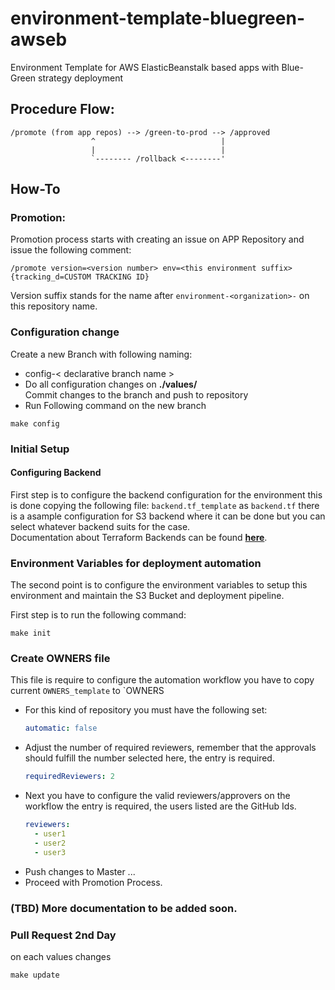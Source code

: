 # environment-template-bluegreen-awseb
Environment Template for AWS ElasticBeanstalk based apps with Blue-Green strategy deployment

## Procedure Flow:
```
/promote (from app repos) --> /green-to-prod --> /approved
                  ^                            |
                  |                            |
                  `-------- /rollback <--------'
```

## How-To
### Promotion:
Promotion process starts with creating an issue on APP Repository and issue the following comment:
```
/promote version=<version number> env=<this environment suffix> {tracking_d=CUSTOM TRACKING ID}
```
Version suffix stands for the name after `environment-<organization>-` on this repository name.

### Configuration change
Create a new Branch with following naming:
* config-< declarative branch name >
* Do all configuration changes on **./values/** <br/>
Commit changes to the branch and push to repository
*  Run Following command on the new branch
  ```
  make config
  ```

### Initial Setup
#### Configuring Backend
First step is to configure the backend configuration for the environment
this is done copying the following file: `backend.tf_template` as `backend.tf`
there is a asample configuration for S3 backend where it can be done but
you can select whatever backend suits for the case. <br/>
Documentation about Terraform Backends can be found **[here](https://developer.hashicorp.com/terraform/language/settings/backends/configuration)**.

### Environment Variables for deployment automation
The second point is to configure the environment variables to
setup this environment and maintain the S3 Bucket and deployment pipeline. <br/>

First step is to run the following command:
```shell
make init
```

### Create OWNERS file
This file is require to configure the automation workflow
you have to copy current `OWNERS_template` to `OWNERS
* For this kind of repository you must have the following set:
  ```yaml
  automatic: false
  ```
* Adjust the number of required reviewers, remember that the approvals
  should fulfill the number selected here, the entry is required.
  ```yaml
  requiredReviewers: 2
  ```
* Next you have to configure the valid reviewers/approvers on the workflow
  the entry is required, the users listed are the GitHub Ids.
  ```yaml
  reviewers:
    - user1
    - user2
    - user3
  ```
* Push changes to Master ...
* Proceed with Promotion Process.

### (TBD) More documentation to be added soon.

### Pull Request 2nd Day
on each values changes
```shell
make update
```